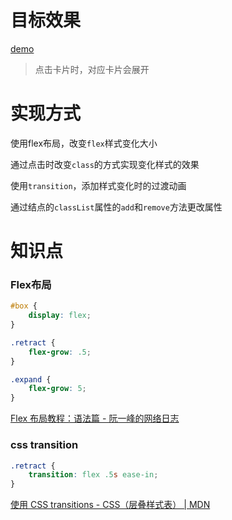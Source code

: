 # 目标效果

[demo](Expanding%20Cards.html ':include')

>   点击卡片时，对应卡片会展开

# 实现方式

使用flex布局，改变`flex`样式变化大小

通过点击时改变`class`的方式实现变化样式的效果

使用`transition`，添加样式变化时的过渡动画

通过结点的`classList`属性的`add`和`remove`方法更改属性

# 知识点

<!-- tabs:start -->

### **Flex布局**

```css
#box {
    display: flex;
}

.retract {
    flex-grow: .5;
}

.expand {
    flex-grow: 5;
}
```

[Flex 布局教程：语法篇 - 阮一峰的网络日志](http://ruanyifeng.com/blog/2015/07/flex-grammar.html)

### **css transition**

```css
.retract {
    transition: flex .5s ease-in;
}
```

[使用 CSS transitions - CSS（层叠样式表） | MDN](https://developer.mozilla.org/zh-CN/docs/Web/CSS/CSS_Transitions/Using_CSS_transitions)

<!-- tabs:end -->
